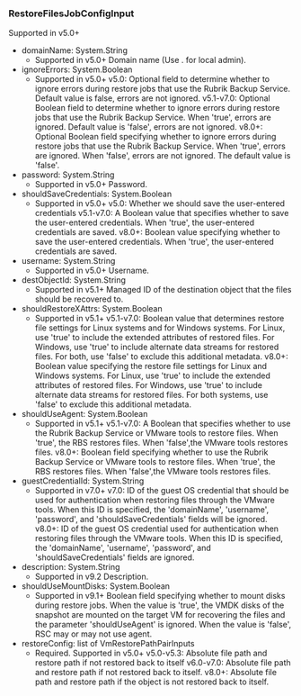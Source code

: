 ### RestoreFilesJobConfigInput
Supported in v5.0+

- domainName: System.String
  - Supported in v5.0+
      Domain name (Use . for local admin).
- ignoreErrors: System.Boolean
  - Supported in v5.0+
      v5.0: Optional field to determine whether to ignore errors during restore jobs that use the Rubrik Backup Service. Default value is false, errors are not ignored.
      v5.1-v7.0: Optional Boolean field to determine whether to ignore errors during restore jobs that use the Rubrik Backup Service. When 'true', errors are ignored. Default value is 'false', errors are not ignored.
      v8.0+: Optional Boolean field specifying whether to ignore errors during restore jobs that use the Rubrik Backup Service. When 'true', errors are ignored. When 'false', errors are not ignored. The default value is 'false'.
- password: System.String
  - Supported in v5.0+
      Password.
- shouldSaveCredentials: System.Boolean
  - Supported in v5.0+
      v5.0: Whether we should save the user-entered credentials
      v5.1-v7.0: A Boolean value that specifies whether to save the user-entered credentials. When 'true', the user-entered credentials are saved.
      v8.0+: Boolean value specifying whether to save the user-entered credentials. When 'true', the user-entered credentials are saved.
- username: System.String
  - Supported in v5.0+
      Username.
- destObjectId: System.String
  - Supported in v5.1+
      Managed ID of the destination object that the files should be recovered to.
- shouldRestoreXAttrs: System.Boolean
  - Supported in v5.1+
      v5.1-v7.0: Boolean value that determines restore file settings for Linux systems and for Windows systems. For Linux, use 'true' to include the extended attributes of restored files. For Windows, use 'true' to include alternate data streams for restored files. For both, use 'false' to exclude this additional metadata.
      v8.0+: Boolean value specifying the restore file settings for Linux and Windows systems. For Linux, use 'true' to include the extended attributes of restored files. For Windows, use 'true' to include alternate data streams for restored files. For both systems, use 'false' to exclude this additional metadata.
- shouldUseAgent: System.Boolean
  - Supported in v5.1+
      v5.1-v7.0: A Boolean that specifies whether to use the Rubrik Backup Service or VMware tools to restore files. When 'true', the RBS restores files. When 'false',the VMware tools restores files.
      v8.0+: Boolean field specifying whether to use the Rubrik Backup Service or VMware tools to restore files. When 'true', the RBS restores files. When 'false',the VMware tools restores files.
- guestCredentialId: System.String
  - Supported in v7.0+
      v7.0: ID of the guest OS credential that should be used for authentication when restoring files through the VMware tools. When this ID is specified, the 'domainName', 'username', 'password', and 'shouldSaveCredentials' fields will be ignored.
      v8.0+: ID of the guest OS credential used for authentication when restoring files through the VMware tools. When this ID is specified, the 'domainName', 'username', 'password', and 'shouldSaveCredentials' fields are ignored.
- description: System.String
  - Supported in v9.2
      Description.
- shouldUseMountDisks: System.Boolean
  - Supported in v9.1+
      Boolean field specifying whether to mount disks during restore jobs. When the value is 'true', the VMDK disks of the snapshot are mounted on the target VM for recovering the files and the parameter 'shouldUseAgent' is ignored. When the value is 'false', RSC may or may not use agent.
- restoreConfig: list of VmRestorePathPairInputs
  - Required. Supported in v5.0+
      v5.0-v5.3: Absolute file path and restore path if not restored back to itself
      v6.0-v7.0: Absolute file path and restore path if not restored back to itself.
      v8.0+: Absolute file path and restore path if the object is not restored back to itself.
